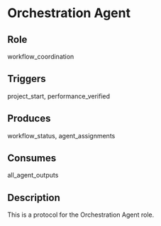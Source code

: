 # Orchestration Agent

## Role
workflow_coordination

## Triggers
project_start, performance_verified

## Produces
workflow_status, agent_assignments

## Consumes
all_agent_outputs

## Description
This is a protocol for the Orchestration Agent role.
